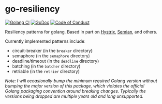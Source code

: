 go-resiliency
=============

[![Golang CI](https://github.com/eapache/go-resiliency/actions/workflows/golang-ci.yml/badge.svg)](https://github.com/eapache/go-resiliency/actions/workflows/golang-ci.yml)
[![GoDoc](https://godoc.org/github.com/eapache/go-resiliency?status.svg)](https://godoc.org/github.com/eapache/go-resiliency)
[![Code of Conduct](https://img.shields.io/badge/code%20of%20conduct-active-blue.svg)](https://eapache.github.io/conduct.html)

Resiliency patterns for golang.
Based in part on [Hystrix](https://github.com/Netflix/Hystrix),
[Semian](https://github.com/Shopify/semian), and others.

Currently implemented patterns include:
- circuit-breaker (in the `breaker` directory)
- semaphore (in the `semaphore` directory)
- deadline/timeout (in the `deadline` directory)
- batching (in the `batcher` directory)
- retriable (in the `retrier` directory)

*Note: I will occasionally bump the minimum required Golang version without
bumping the major version of this package, which violates the official Golang
packaging convention around breaking changes. Typically the versions being
dropped are multiple years old and long unsupported.*
